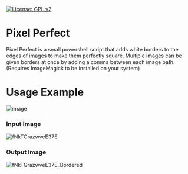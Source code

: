 [![License: GPL v2](https://img.shields.io/badge/License-GPL_v2-blue.svg)](https://www.gnu.org/licenses/old-licenses/gpl-2.0.en.html)
# Pixel Perfect
Pixel Perfect is a small powershell script that adds white borders to the edges of images to make them perfectly square.
Multiple images can be given borders at once by adding a comma between each image path.
(Requires ImageMagick to be installed on your system)

# Usage Example
![image](https://github.com/user-attachments/assets/20656209-e75a-4c42-ac96-62564aa527b7)

### Input Image
![fNkTGrazwveE37E](https://github.com/user-attachments/assets/8f6faf63-ef28-40b2-a0f7-9d014d9bd301)

### Output Image
![fNkTGrazwveE37E_Bordered](https://github.com/user-attachments/assets/ca68af82-9191-48b5-af18-9dea3817fce1)
